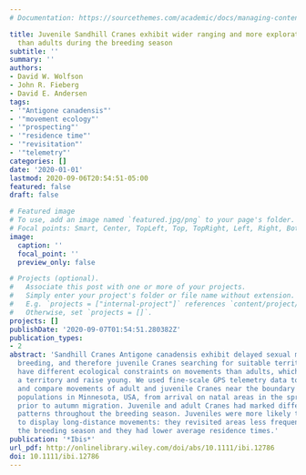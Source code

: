 ```yaml
---
# Documentation: https://sourcethemes.com/academic/docs/managing-content/

title: Juvenile Sandhill Cranes exhibit wider ranging and more exploratory movements
  than adults during the breeding season
subtitle: ''
summary: ''
authors:
- David W. Wolfson
- John R. Fieberg
- David E. Andersen
tags:
- '"Antigone canadensis"'
- '"movement ecology"'
- '"prospecting"'
- '"residence time"'
- '"revisitation"'
- '"telemetry"'
categories: []
date: '2020-01-01'
lastmod: 2020-09-06T20:54:51-05:00
featured: false
draft: false

# Featured image
# To use, add an image named `featured.jpg/png` to your page's folder.
# Focal points: Smart, Center, TopLeft, Top, TopRight, Left, Right, BottomLeft, Bottom, BottomRight.
image:
  caption: ''
  focal_point: ''
  preview_only: false

# Projects (optional).
#   Associate this post with one or more of your projects.
#   Simply enter your project's folder or file name without extension.
#   E.g. `projects = ["internal-project"]` references `content/project/deep-learning/index.md`.
#   Otherwise, set `projects = []`.
projects: []
publishDate: '2020-09-07T01:54:51.280382Z'
publication_types:
- 2
abstract: 'Sandhill Cranes Antigone canadensis exhibit delayed sexual maturity and
  breeding, and therefore juvenile Cranes searching for suitable territories to occupy
  have different ecological constraints on movements than adults, which must defend
  a territory and raise young. We used fine-scale GPS telemetry data to characterize
  and compare movements of adult and juvenile Cranes near the boundary between two
  populations in Minnesota, USA, from arrival on natal areas in the spring until staging
  prior to autumn migration. Juvenile and adult Cranes had marked differences in movement
  patterns throughout the breeding season. Juveniles were more likely than adults
  to display long-distance movements: they revisited areas less frequently throughout
  the breeding season and they had lower average residence times.'
publication: '*Ibis*'
url_pdf: http://onlinelibrary.wiley.com/doi/abs/10.1111/ibi.12786
doi: 10.1111/ibi.12786
---
```

